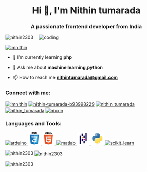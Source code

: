 <h1 align="center">Hi 👋, I'm Nithin tumarada</h1>
<h3 align="center">A passionate frontend developer from India</h3>
<img align="right" alt="coding" width="400" src="https://encrypted-tbn0.gstatic.com/images?q=tbn:ANd9GcSl2iBCsGCgR64_UnOQA8rj7Fe_EGa4_eQXkw&usqp=CAU">

<p align="left"> <img src="https://komarev.com/ghpvc/?username=nithin2303&label=Profile%20views&color=0e75b6&style=flat" alt="nithin2303" /> </p>

<p align="left"> <a href="https://twitter.com/Nithintumarada" target="blank"><img src="https://img.shields.io/twitter/follow/imnithin?logo=twitter&style=for-the-badge" alt="imnithin" /></a> </p>

- 🌱 I’m currently learning **php**

- 💬 Ask me about **machine learning,python**

- 📫 How to reach me **nithintumarada@gmail.com**

<h3 align="left">Connect with me:</h3>
<p align="left">
<a href="https://twitter.com/Nithintumarada" target="blank"><img align="center" src="https://raw.githubusercontent.com/rahuldkjain/github-profile-readme-generator/master/src/images/icons/Social/twitter.svg" alt="imnithin" height="30" width="40" /></a>
<a href="https://linkedin.com/in/nithin-tumarada-b93998229" target="blank"><img align="center" src="https://raw.githubusercontent.com/rahuldkjain/github-profile-readme-generator/master/src/images/icons/Social/linked-in-alt.svg" alt="nithin-tumarada-b93998229" height="30" width="40" /></a>
<a href="https://fb.com/nithin_tumarada" target="blank"><img align="center" src="https://raw.githubusercontent.com/rahuldkjain/github-profile-readme-generator/master/src/images/icons/Social/facebook.svg" alt="nithin_tumarada" height="30" width="40" /></a>
<a href="https://instagram.com/nithin_tumarada" target="blank"><img align="center" src="https://raw.githubusercontent.com/rahuldkjain/github-profile-readme-generator/master/src/images/icons/Social/instagram.svg" alt="nithin_tumarada" height="30" width="40" /></a>
<a href="https://www.leetcode.com/nixxin" target="blank"><img align="center" src="https://raw.githubusercontent.com/rahuldkjain/github-profile-readme-generator/master/src/images/icons/Social/leet-code.svg" alt="nixxin" height="30" width="40" /></a>
</p>

<h3 align="left">Languages and Tools:</h3>
<p align="left"> <a href="https://www.arduino.cc/" target="_blank" rel="noreferrer"> <img src="https://cdn.worldvectorlogo.com/logos/arduino-1.svg" alt="arduino" width="40" height="40"/> </a> <a href="https://www.w3schools.com/css/" target="_blank" rel="noreferrer"> <img src="https://raw.githubusercontent.com/devicons/devicon/master/icons/css3/css3-original-wordmark.svg" alt="css3" width="40" height="40"/> </a> <a href="https://www.w3.org/html/" target="_blank" rel="noreferrer"> <img src="https://raw.githubusercontent.com/devicons/devicon/master/icons/html5/html5-original-wordmark.svg" alt="html5" width="40" height="40"/> </a> <a href="https://www.mathworks.com/" target="_blank" rel="noreferrer"> <img src="https://upload.wikimedia.org/wikipedia/commons/2/21/Matlab_Logo.png" alt="matlab" width="40" height="40"/> </a> <a href="https://pandas.pydata.org/" target="_blank" rel="noreferrer"> <img src="https://raw.githubusercontent.com/devicons/devicon/2ae2a900d2f041da66e950e4d48052658d850630/icons/pandas/pandas-original.svg" alt="pandas" width="40" height="40"/> </a> <a href="https://www.python.org" target="_blank" rel="noreferrer"> <img src="https://raw.githubusercontent.com/devicons/devicon/master/icons/python/python-original.svg" alt="python" width="40" height="40"/> </a> <a href="https://scikit-learn.org/" target="_blank" rel="noreferrer"> <img src="https://upload.wikimedia.org/wikipedia/commons/0/05/Scikit_learn_logo_small.svg" alt="scikit_learn" width="40" height="40"/> </a> </p>

<p><img align="left" src="https://github-readme-stats.vercel.app/api/top-langs?username=nithin2303&show_icons=true&locale=en&layout=compact" alt="nithin2303" /></p>

<p>&nbsp;<img align="center" src="https://github-readme-stats.vercel.app/api?username=nithin2303&show_icons=true&locale=en" alt="nithin2303" /></p>

<p><img align="center" src="https://github-readme-streak-stats.herokuapp.com/?user=nithin2303&" alt="nithin2303" /></p>
